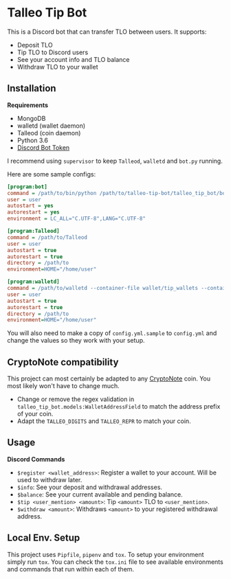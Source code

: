# Talleo Tip Bot

This is a Discord bot that can transfer TLO between users. It supports:

- Deposit TLO
- Tip TLO to Discord users
- See your account info and TLO balance
- Withdraw TLO to your wallet

## Installation

**Requirements**

- MongoDB
- walletd (wallet daemon)
- Talleod (coin daemon)
- Python 3.6
- [Discord Bot Token](https://discordapp.com/developers/applications/me)

I recommend using `supervisor` to keep `Talleod`, `walletd`
and `bot.py` running.

Here are some sample configs:

```ini
[program:bot]
command = /path/to/bin/python /path/to/talleo-tip-bot/talleo_tip_bot/bot.py --config /path/to/config.yml
user = user
autostart = yes
autorestart = yes
environment = LC_ALL="C.UTF-8",LANG="C.UTF-8"

[program:Talleod]
command = /path/to/Talleod
user = user
autostart = true
autorestart = true
directory = /path/to
environment=HOME="/home/user"

[program:walletd]
command = /path/to/walletd --container-file wallet/tip_wallets --container-password ****** --rpc-password ******
user = user
autostart = true
autorestart = true
directory = /path/to
environment=HOME="/home/user"
```

You will also need to make a copy of `config.yml.sample` to `config.yml` and
change the values so they work with your setup.

## CryptoNote compatibility

This project can most certainly be adapted to any
[CryptoNote](https://github.com/forknote/cryptonote-generator) coin.
You most likely won't have to change much.

- Change or remove the regex validation in `talleo_tip_bot.models:WalletAddressField`
to match the address prefix of your coin.
- Adapt the `TALLEO_DIGITS` and `TALLEO_REPR` to match your coin.

## Usage

**Discord Commands**

- `$register <wallet_address>`: Register a wallet to your account.
Will be used to withdraw later.
- `$info`: See your deposit and withdrawal addresses.
- `$balance`: See your current available and pending balance.
- `$tip <user_mention> <amount>`: Tip `<amount>` TLO to `<user_mention>`.
- `$withdraw <amount>`: Withdraws `<amount>` to your registered
withdrawal address.

## Local Env. Setup

This project uses `Pipfile`, `pipenv` and `tox`. To setup your environment
simply run `tox`. You can check the `tox.ini` file to see available environments
and commands that run within each of them.
